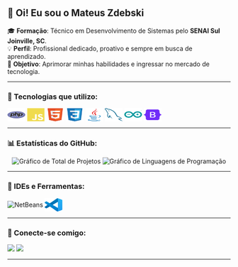 
## 👋 Oi! Eu sou o Mateus Zdebski

🎓 **Formação**: Técnico em Desenvolvimento de Sistemas pelo **SENAI Sul Joinville, SC**.  
💡 **Perfil**: Profissional dedicado, proativo e sempre em busca de aprendizado.  
📌 **Objetivo**: Aprimorar minhas habilidades e ingressar no mercado de tecnologia.  

---

### 🚀 Tecnologias que utilizo:
<div style="display: inline_block">
  <img align="center" alt="PHP" height="30" width="40" src="https://raw.githubusercontent.com/devicons/devicon/master/icons/php/php-original.svg">
  <img align="center" alt="JavaScript" height="30" width="40" src="https://raw.githubusercontent.com/devicons/devicon/master/icons/javascript/javascript-plain.svg">
  <img align="center" alt="HTML5" height="30" width="40" src="https://raw.githubusercontent.com/devicons/devicon/master/icons/html5/html5-original.svg">
  <img align="center" alt="CSS3" height="30" width="40" src="https://raw.githubusercontent.com/devicons/devicon/master/icons/css3/css3-original.svg">
  <img align="center" alt="Java" height="30" width="40" src="https://raw.githubusercontent.com/devicons/devicon/master/icons/java/java-original.svg">
  <img align="center" alt="MySQL" height="30" width="40" src="https://raw.githubusercontent.com/devicons/devicon/master/icons/mysql/mysql-original.svg">
  <img align="center" alt="Arduino" height="30" width="40" src="https://raw.githubusercontent.com/devicons/devicon/master/icons/arduino/arduino-original.svg">
  <img align="center" alt="Bootstrap" height="30" width="40" src="https://raw.githubusercontent.com/devicons/devicon/master/icons/bootstrap/bootstrap-plain.svg">
</div>

---

### 📊 Estatísticas do GitHub:
<div align="center">
  <img height="180em" src="https://github-readme-stats.vercel.app/api?username=Mateus-Zdebski&show_icons=true&theme=radical" alt="Gráfico de Total de Projetos"/>
  <img height="180em" src="https://github-readme-stats.vercel.app/api/top-langs/?username=Mateus-Zdebski&layout=compact&theme=radical" alt="Gráfico de Linguagens de Programação"/>
</div>

---

### 🔧 IDEs e Ferramentas:
<div style="display: inline_block">
  <img align="center" alt="NetBeans" height="30" width="40" src="https://cdn.jsdelivr.net/gh/devicons/devicon/icons/netbeans/netbeans-original-wordmark.svg">
  <img align="center" alt="VSCode" height="30" width="40" src="https://raw.githubusercontent.com/devicons/devicon/master/icons/vscode/vscode-original.svg">
</div>

---

### 📱 Conecte-se comigo:
<div>
  <a href="https://www.instagram.com/mateuszdebski02/" target="_blank"><img src="https://img.shields.io/badge/-Instagram-%23E4405F?style=for-the-badge&logo=instagram&logoColor=white"></a>
  <a href="https://www.linkedin.com/in/mateus-zdebski-623335288/" target="_blank"><img src="https://img.shields.io/badge/-LinkedIn-%230077B5?style=for-the-badge&logo=linkedin&logoColor=white"></a>
</div>

---
